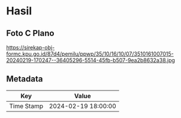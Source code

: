 # Hasil

## Foto C Plano

https://sirekap-obj-formc.kpu.go.id/87d4/pemilu/ppwp/35/10/16/10/07/3510161007015-20240219-170247--36405296-5514-45fb-b507-9ea2b8632a38.jpg


## Metadata

| Key        | Value               |
| ---------- | ------------------- |
| Time Stamp | 2024-02-19 18:00:00 |



